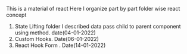This is a material of react 
Here I organize part by part folder wise react concept

1. State Lifting folder I described data pass child to parent component using method. date(04-01-2022)
2. Custom Hooks. Date(06-01-2022)
3. React Hook Form . Date(14-01-2022)

